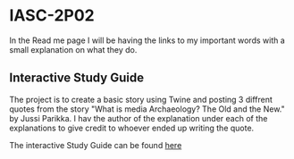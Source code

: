 # IASC-2P02
In the Read me page I will be having the links to my important words with a small explanation on what they do.

## Interactive Study Guide
The project is to create a basic story using Twine and posting 3 diffrent quotes from the story "What is media Archaeology? The Old and the New." by Jussi Parikka. I hav the author of the explanation under each of the explanations to give credit to whoever ended up writing the quote.

The interactive Study Guide can be found [here](Interactive_Study_Guide.html)
